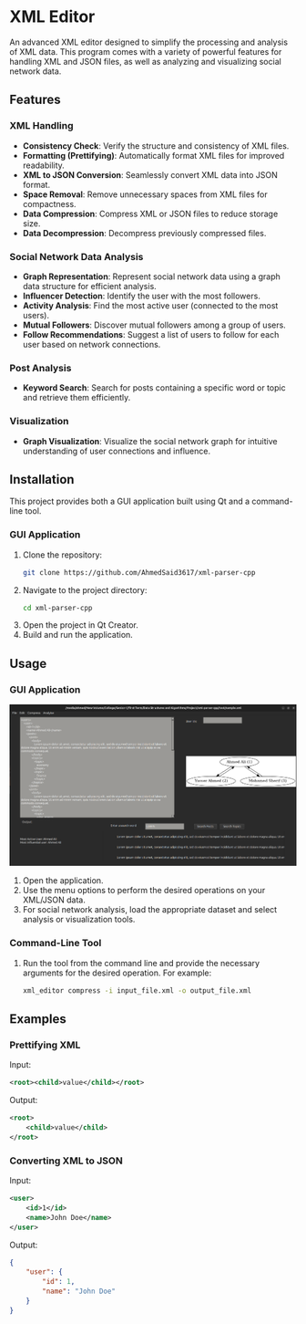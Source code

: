 # XML Editor

An advanced XML editor designed to simplify the processing and analysis of XML data. This program comes with a variety of powerful features for handling XML and JSON files, as well as analyzing and visualizing social network data.

## Features

### XML Handling
- **Consistency Check**: Verify the structure and consistency of XML files.
- **Formatting (Prettifying)**: Automatically format XML files for improved readability.
- **XML to JSON Conversion**: Seamlessly convert XML data into JSON format.
- **Space Removal**: Remove unnecessary spaces from XML files for compactness.
- **Data Compression**: Compress XML or JSON files to reduce storage size.
- **Data Decompression**: Decompress previously compressed files.

### Social Network Data Analysis
- **Graph Representation**: Represent social network data using a graph data structure for efficient analysis.
- **Influencer Detection**: Identify the user with the most followers.
- **Activity Analysis**: Find the most active user (connected to the most users).
- **Mutual Followers**: Discover mutual followers among a group of users.
- **Follow Recommendations**: Suggest a list of users to follow for each user based on network connections.

### Post Analysis
- **Keyword Search**: Search for posts containing a specific word or topic and retrieve them efficiently.

### Visualization
- **Graph Visualization**: Visualize the social network graph for intuitive understanding of user connections and influence.

## Installation

This project provides both a GUI application built using Qt and a command-line tool.

### GUI Application
1. Clone the repository:
   ```bash
   git clone https://github.com/AhmedSaid3617/xml-parser-cpp
   ```
2. Navigate to the project directory:
   ```bash
   cd xml-parser-cpp
   ```
3. Open the project in Qt Creator.
4. Build and run the application.

## Usage

### GUI Application
![GUI application](docs/img/gui_sample.png)
1. Open the application.
2. Use the menu options to perform the desired operations on your XML/JSON data.
3. For social network analysis, load the appropriate dataset and select analysis or visualization tools.

### Command-Line Tool
1. Run the tool from the command line and provide the necessary arguments for the desired operation. For example:
   ```bash
   xml_editor compress -i input_file.xml -o output_file.xml
   ```

## Examples

### Prettifying XML
Input:
```xml
<root><child>value</child></root>
```
Output:
```xml
<root>
    <child>value</child>
</root>
```

### Converting XML to JSON
Input:
```xml
<user>
    <id>1</id>
    <name>John Doe</name>
</user>
```
Output:
```json
{
    "user": {
        "id": 1,
        "name": "John Doe"
    }
}
```